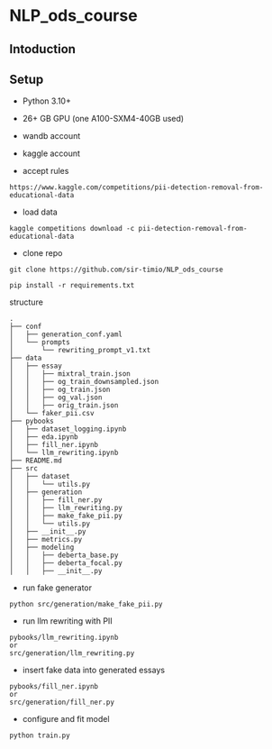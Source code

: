 # NLP_ods_course

## Intoduction
<FIILME>

## Setup

- Python 3.10+
- 26+ GB GPU (one A100-SXM4-40GB used)
- wandb account
- kaggle account

- accept rules 

```
https://www.kaggle.com/competitions/pii-detection-removal-from-educational-data
```

- load data
```
kaggle competitions download -c pii-detection-removal-from-educational-data
```

- clone repo
```
git clone https://github.com/sir-timio/NLP_ods_course
```


```
pip install -r requirements.txt
```
structure
```
.
├── conf
│   ├── generation_conf.yaml
│   └── prompts
│       └── rewriting_prompt_v1.txt
├── data
│   ├── essay
│   │   ├── mixtral_train.json
│   │   ├── og_train_downsampled.json
│   │   ├── og_train.json
│   │   ├── og_val.json
│   │   ├── orig_train.json
│   └── faker_pii.csv
├── pybooks
│   ├── dataset_logging.ipynb
│   ├── eda.ipynb
│   ├── fill_ner.ipynb
│   └── llm_rewriting.ipynb
├── README.md
├── src
│   ├── dataset
│   │   └── utils.py
│   ├── generation
│   │   ├── fill_ner.py
│   │   ├── llm_rewriting.py
│   │   ├── make_fake_pii.py
│   │   └── utils.py
│   ├── __init__.py
│   ├── metrics.py
│   ├── modeling
│   │   ├── deberta_base.py
│   │   ├── deberta_focal.py
│   │   ├── __init__.py
```

- run fake generator
```
python src/generation/make_fake_pii.py
```
- run llm rewriting with PII

```
pybooks/llm_rewriting.ipynb 
or 
src/generation/llm_rewriting.py
```

- insert fake data into generated essays

```
pybooks/fill_ner.ipynb 
or 
src/generation/fill_ner.py
```

- configure and fit model

```
python train.py
```